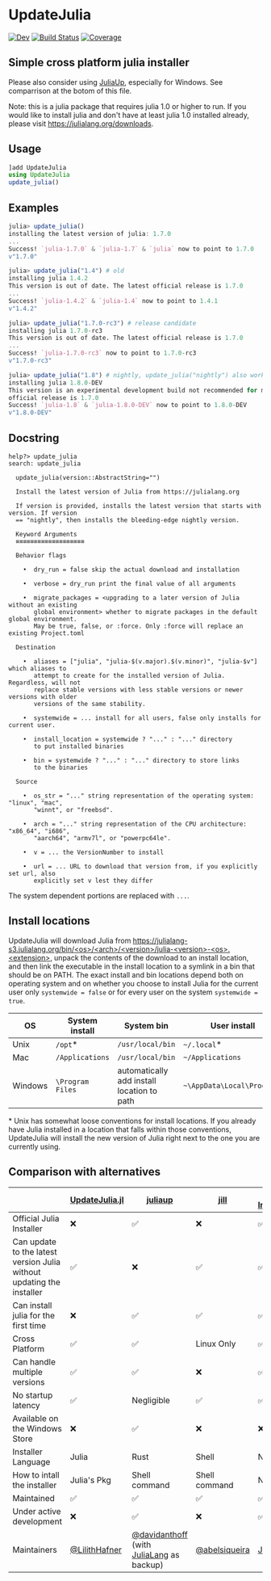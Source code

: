# UpdateJulia

<!--[![Stable](https://img.shields.io/badge/docs-stable-blue.svg)](https://LilithHafner.github.io/UpdateJulia.jl/stable)-->
[![Dev](https://img.shields.io/badge/docs-dev-blue.svg)](https://LilithHafner.github.io/UpdateJulia.jl/dev)
[![Build Status](https://github.com/LilithHafner/UpdateJulia.jl/actions/workflows/CI.yml/badge.svg?branch=main)](https://github.com/LilithHafner/UpdateJulia.jl/actions/workflows/CI.yml?query=branch%3Amain)
[![Coverage](https://codecov.io/gh/LilithHafner/UpdateJulia.jl/branch/main/graph/badge.svg)](https://codecov.io/gh/LilithHafner/UpdateJulia.jl)

## Simple cross platform julia installer

Please also consider using [JuliaUp](https://github.com/JuliaLang/juliaup), especially for Windows. See comparrison at the botom of this file.

Note: this is a julia package that requires julia 1.0 or higher to run. If you would like to install julia and don't have at least julia 1.0 installed already, please visit https://julialang.org/downloads.

## Usage
```jl
]add UpdateJulia
using UpdateJulia
update_julia()
```

## Examples
```julia
julia> update_julia()
installing the latest version of julia: 1.7.0
...
Success! `julia-1.7.0` & `julia-1.7` & `julia` now to point to 1.7.0
v"1.7.0"

julia> update_julia("1.4") # old
installing julia 1.4.2
This version is out of date. The latest official release is 1.7.0
...
Success! `julia-1.4.2` & `julia-1.4` now to point to 1.4.1
v"1.4.2"

julia> update_julia("1.7.0-rc3") # release candidate
installing julia 1.7.0-rc3
This version is out of date. The latest official release is 1.7.0
...
Success! `julia-1.7.0-rc3` now to point to 1.7.0-rc3
v"1.7.0-rc3"

julia> update_julia("1.8") # nightly, update_julia("nightly") also works
installing julia 1.8.0-DEV
This version is an experimental development build not recommended for most users. The latest
official release is 1.7.0
Success! `julia-1.8` & `julia-1.8.0-DEV` now to point to 1.8.0-DEV
v"1.8.0-DEV"
```

## Docstring
```
help?> update_julia
search: update_julia

  update_julia(version::AbstractString="")

  Install the latest version of Julia from https://julialang.org

  If version is provided, installs the latest version that starts with version. If version
  == "nightly", then installs the bleeding-edge nightly version.

  Keyword Arguments
  ≡≡≡≡≡≡≡≡≡≡≡≡≡≡≡≡≡≡≡

  Behavior flags

    •  dry_run = false skip the actual download and installation

    •  verbose = dry_run print the final value of all arguments

    •  migrate_packages = <upgrading to a later version of Julia without an existing
       global environment> whether to migrate packages in the default global environment.
       May be true, false, or :force. Only :force will replace an existing Project.toml

  Destination

    •  aliases = ["julia", "julia-$(v.major).$(v.minor)", "julia-$v"] which aliases to
       attempt to create for the installed version of Julia. Regardless, will not
       replace stable versions with less stable versions or newer versions with older
       versions of the same stability.

    •  systemwide = ... install for all users, false only installs for current user.

    •  install_location = systemwide ? "..." : "..." directory
       to put installed binaries

    •  bin = systemwide ? "..." : "..." directory to store links
       to the binaries

  Source

    •  os_str = "..." string representation of the operating system: "linux", "mac",
       "winnt", or "freebsd".

    •  arch = "..." string representation of the CPU architecture: "x86_64", "i686",
       "aarch64", "armv7l", or "powerpc64le".

    •  v = ... the VersionNumber to install

    •  url = ... URL to download that version from, if you explicitly set url, also
       explicitly set v lest they differ
```
The system dependent portions are replaced with `...`.

## Install locations

UpdateJulia will download Julia from [https://julialang-s3.julialang.org/bin/<os\>/\<arch\>/\<version\>/julia-\<version\>-\<os\>.\<extension\>](https://julialang.org/downloads/), unpack the contents of the download to an install location, and then link the executable in the install location to a symlink in a bin that should be on PATH. The exact install and bin locations depend both on operating system and on whether you choose to install Julia for the current user only `systemwide = false` or for every user on the system `systemwide = true`.

OS     | System install  | System bin                                | User install              | User bin
-------|-----------------|-------------------------------------------|---------------------------|----------
Unix   | `/opt`\*        | `/usr/local/bin`                          | `~/.local`\*              | `~/.local/bin`
Mac    | `/Applications` | `/usr/local/bin`                          | `~/Applications`          | `~/.local/bin`
Windows| `\Program Files`| automatically add install location to path| `~\AppData\Local\Programs`| automatically add install location to path

\* Unix has somewhat loose conventions for install locations. If you already have Julia installed in a location that falls within those conventions, UpdateJulia will install the new version of Julia right next to the one you are currently using.

## Comparison with alternatives

&nbsp; | [UpdateJulia.jl](https://github.com/LilithHafner/UpdateJulia.jl) | [juliaup](https://github.com/JuliaLang/juliaup) | [jill](https://github.com/abelsiqueira/jill) | [Manual Installation](https://julialang.org/downloads/)
--|--|--|--|--
Official Julia Installer | :x: | :white_check_mark: | :x: | :white_check_mark:
Can update to the latest version Julia without updating the installer | :white_check_mark: | :x: | :white_check_mark: | :white_check_mark:
Can install julia for the first time | :x: | :white_check_mark: | :white_check_mark: | :white_check_mark:
Cross Platform | :white_check_mark: | :white_check_mark: | Linux Only | :white_check_mark:
Can handle multiple versions | :white_check_mark: | :white_check_mark: | :x: | :white_check_mark:
No startup latency | :white_check_mark: | Negligible | :white_check_mark: | :white_check_mark:
Available on the Windows Store | :x: | :white_check_mark: | :x: | :x:
Installer Language | Julia | Rust | Shell | N/A
How to intall the installer | Julia's Pkg | Shell command | Shell command | N/A
Maintained | :white_check_mark: | :white_check_mark: | :white_check_mark: | :white_check_mark:
Under active development | :x: | :white_check_mark: | :x: | :white_check_mark:
Maintainers | [@LilithHafner](https://github.com/LilithHafner) | [@davidanthoff](https://github.com/davidanthoff) (with [JuliaLang](https://github.com/JuliaLang) as backup) | [@abelsiqueira](https://github.com/abelsiqueira) | [JuliaLang](https://github.com/JuliaLang)
